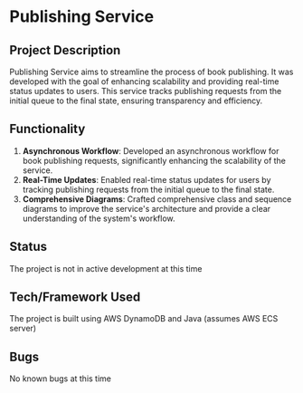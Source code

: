 # Publishing Service

## Project Description
Publishing Service aims to streamline the process of book publishing. It was developed with the goal of enhancing scalability and providing real-time status updates to users. This service tracks publishing requests from the initial queue to the final state, ensuring transparency and efficiency.

## Functionality
1. **Asynchronous Workflow**: Developed an asynchronous workflow for book publishing requests, significantly enhancing the scalability of the service.
2. **Real-Time Updates**: Enabled real-time status updates for users by tracking publishing requests from the initial queue to the final state.
3. **Comprehensive Diagrams**: Crafted comprehensive class and sequence diagrams to improve the service's architecture and provide a clear understanding of the system's workflow.

## Status
The project is not in active development at this time

## Tech/Framework Used
The project is built using AWS DynamoDB and Java (assumes AWS ECS server)

## Bugs
No known bugs at this time
